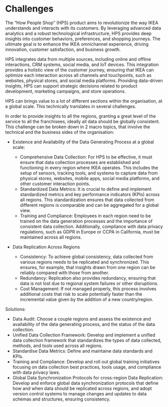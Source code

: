 # Challenges
The “How People Shop” (HPS) product aims to revolutionize the way IKEA understands and interacts with its customers. By leveraging advanced data analytics and a robust technological infrastructure, HPS provides deep insights into customer behaviors, preferences, and shopping journeys. The ultimate goal is to enhance the IKEA omnichannel experience, driving innovation, customer satisfaction, and business growth.

HPS integrates data from multiple sources, including online and offline interactions, CRM systems, social media, and IoT devices. This integration provides a holistic view of the customer journey, ensuring that IKEA can optimize each interaction across all channels and touchpoints, such as websites, physical stores, and social media platforms. Providing data-driven insights, HPS can support strategic decisions related to product development, marketing campaigns, and store operations.

HPS can brings value to a lot of different sections within the organisation, at a global scale. This technically translates in several challenges.

In order to provide insights to all the regions, granting a great level of the service to all the franchisees, ideally all data should be globally consistent. This challenge can be broken down in 2 macro topics, that involve the technical and the business sides of the organisation:
- Existence and Availability of the Data Generating Process at a global scale:
    - Comprehensive Data Collection: For HPS to be effective, it must ensure that data collection processes are established and functioning in every region where IKEA operates. This includes the setup of sensors, tracking tools, and systems to capture data from physical stores, websites, mobile apps, social media platforms, and other customer interaction points.
    - Standardized Data Metrics: It is crucial to define and implement standardized metrics and key performance indicators (KPIs) across all regions. This standardization ensures that data collected from different regions is comparable and can be aggregated for a global view.
    - Training and Compliance: Employees in each region need to be trained on the data generation processes and the importance of consistent data collection. Additionally, compliance with data privacy regulations, such as GDPR in Europe or CCPA in California, must be maintained across all regions.

- Data Replication Across Regions
    - Consistency: To achieve global consistency, data collected from various regions needs to be replicated and synchronized. This ensures, for example, that insights drawn from one region can be reliably compared with those from another.
    - Redundancy: Replication also provides redundancy, ensuring that data is not lost due to regional system failures or other disruptions.
    - Cost Management: If not managed properly, this process involves additional costs that risk to scale potentially faster than the incremental value given by the addition of a new country/region.

Solutions:
- Data Audit: Choose a couple regions and assess the existence and availability of the data generating process, and the status of the data collection.
- Unified Data Collection Framework: Develop and implement a unified data collection framework that standardizes the types of data collected, methods, and tools used across all regions.
- Standardise Data Metrics: Define and maintaine data standards and KPIs.
- Training and Compliance: Develop and roll out global training initiatives focusing on data collection best practices, tools usage, and compliance with data privacy laws.
- Global Data Synchronization Protocols for cross-region Data Replication: Develop and enforce global data synchronization protocols that define how and when data should be replicated across regions, and adopt version control systems to manage changes and updates to data schemas and structures, ensuring consistency.
